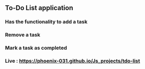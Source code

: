 ## To-Do List application 

### Has the functionality to add a task
### Remove a task
### Mark a task as completed

### Live : https://phoenix-031.github.io/Js_projects/tdo-list
